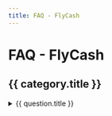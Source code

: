 ```yaml
---
title: FAQ - FlyCash
---
```


<script setup>
const questions = [
  {
    title: 'Perguntas Gerais',
    questions: [
      {
        title: 'O que é o FlyCash?',
        description: [
          'O FlyCash é uma ferramenta financeira que ajuda você a gerenciar seus gastos. Ele oferece recursos avançados, como recorrências personalizáveis, controle de orçamento por categorias e grupos, e integração com diferentes planos para atender às suas necessidades.',
        ],
      },
      {
        title: 'O FlyCash é gratuito?',
        description: [
          'Sim! O FlyCash oferece um plano gratuito com funcionalidades limitadas. Para acessar recursos ilimitados, você pode assinar o plano "Equilíbrio Total".',
        ],
      },
      {
        title: 'Como posso alterar ou cancelar meu plano?',
        description: [
          'Você pode alterar ou cancelar seu plano diretamente na página do seu Perfil. Caso volte ao plano gratuito, você poderá selecionar quais categorias/grupos/saldos permanecerão ativos. Os demais ficarão disponíveis apenas para leitura.',
        ],
      },
    ],
  },
  {
    title: 'Gerenciamento de Transações',
    questions: [
      {
        title: 'O que acontece se eu marcar uma transação como recorrente?',
        description: [
          'Ao configurar uma transação como recorrente, você pode definir um período e uma frequência (mensal, bimestral, trimestral, etc.).',
          'Se precisar editar ou deletar uma recorrência, você terá opções para aplicar as mudanças a todas as transações ou apenas às próximas.',
        ],
      },
      {
        title:
          'Posso alterar apenas uma transação dentro de uma série recorrente?',
        description: [
          'Sim, você pode alterar apenas uma transação individualmente, sem impactar as demais da série.',
        ],
      },
      {
        title: 'Como funciona a frequência de recorrência?',
        description: [
          'A frequência define o intervalo entre cada ocorrência da transação. Por exemplo, uma frequência de 2 meses cria uma nova transação a cada dois meses.',
        ],
      },
    ],
  },
  {
    title: 'Planos e Limitações',
    questions: [
      {
        title:
          'O que acontece com minhas informações ao cancelar o plano pago?',
        description: [
          'Ao voltar para o plano gratuito, você poderá selecionar quais categorias, grupos e saldos manter ativos, respeitando os limites do plano gratuito. Os registros excedentes ficarão disponíveis apenas para leitura.',
        ],
      },
      {
        title: 'Quais são os limites do plano gratuito?',
        description: [
          'No plano gratuito, você pode criar até:',
          '3 grupos',
          '10 categorias por grupo',
          '3 saldos',
        ],
      },
      {
        title:
          'Posso voltar ao plano pago e recuperar os registros excedentes?',
        description: [
          'Sim, ao reativar o plano pago, todos os registros voltarão a ser editáveis e você poderá criar novos sem restrições.',
        ],
      },
    ],
  },
  {
    title: 'Uso e Personalização',
    questions: [
      {
        title: 'Como visualizar minhas transações?',
        description: [
          'O FlyCash apresenta suas transações em um layout estilo Excel, com meses organizados lado a lado. Você pode clicar no mês para visualizar detalhes em um modal.',
        ],
      },
    ],
  },
]
</script>

# FAQ - FlyCash

<div v-for="category in questions" :key="category.title" class="faq-category">
  <h2>{{ category.title }}</h2>

  <details class="details custom-block" v-for="question in category.questions" :key="question.title">
    <summary>{{ question.title }}</summary>
    <p v-for="(desc, index) in question.description" :key="index">{{ desc }}</p>
  </details>
</div>

